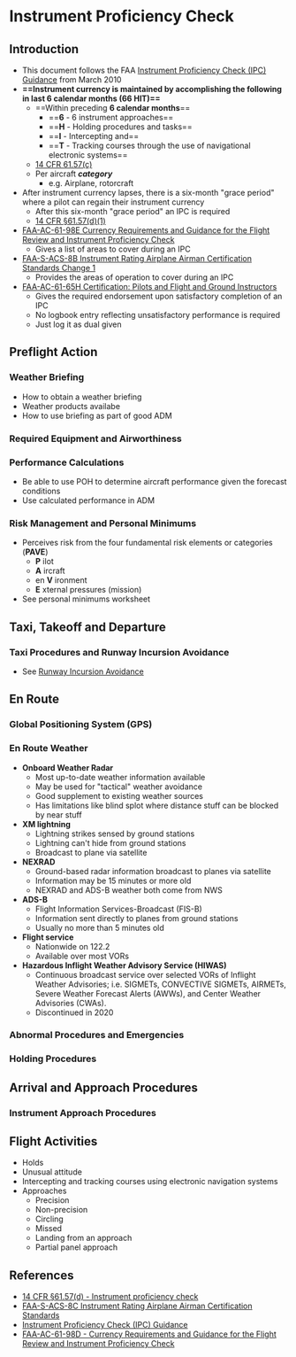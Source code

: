 # Instrument Proficiency Check

## Introduction

* This document follows the FAA [Instrument Proficiency Check (IPC) Guidance](https://www.faasafety.gov/files/events/EA/EA03/2018/EA0382492/IPC_Guidance.pdf) from March 2010
* **==Instrument currency is maintained by accomplishing the following in last 6 calendar months (66 HIT)==**
  * ==Within preceding **6 calendar months**==
    * ==**6** - 6 instrument approaches==
    * ==**H** - Holding procedures and tasks==
    * ==**I** - Intercepting and==
    * ==**T** - Tracking courses through the use of navigational electronic systems==
  * [14 CFR 61.57(c)](https://www.ecfr.gov/current/title-14/chapter-I/subchapter-D/part-61/subpart-A/section-61.57#p-61.57(c))
  * Per aircraft ***category***
    * e.g. Airplane, rotorcraft
* After instrument currency lapses, there is a six-month "grace period" where a pilot can regain their instrument currency
  * After this six-month "grace period" an IPC is required
  * [14 CFR &sect;61.57(d)(1)](https://www.ecfr.gov/current/title-14/part-61/section-61.57#p-61.57(d)(1))
* [FAA-AC-61-98E Currency Requirements and Guidance for the Flight Review and Instrument Proficiency Check](https://www.faa.gov/documentLibrary/media/Advisory_Circular/AC_61-98E.pdf)
  * Gives a list of areas to cover during an IPC
* [FAA-S-ACS-8B Instrument Rating Airplane Airman Certification Standards Change 1](https://www.faa.gov/sites/faa.gov/files/training_testing/testing/acs/instrument_rating_acs_change_1.pdf)
  * Provides the areas of operation to cover during an IPC
* [FAA-AC-61-65H Certification: Pilots and Flight and Ground Instructors](https://www.faa.gov/regulations_policies/advisory_circulars/index.cfm/go/document.information/documentID/1034129)
  * Gives the required endorsement upon satisfactory completion of an IPC
  * No logbook entry reflecting unsatisfactory performance is required
  * Just log it as dual given

## Preflight Action

<!--@include: ./docs/src/includes/preflight-information.md-->

### Weather Briefing

* How to obtain a weather briefing
* Weather products availabe
* How to use briefing as part of good ADM

### Required Equipment and Airworthiness

<!--@include: ./docs/src/includes/equipment-requirements.md | shift:3-->
<!--@include: ./docs/src/includes/airworthiness-inop-equipment.md | shift:3-->
<!--@include: ./docs/src/includes/inspections-required.md | shift:3-->

### Performance Calculations

* Be able to use POH to determine aircraft performance given the forecast conditions
* Use calculated performance in ADM

<!--@include: ./docs/src/includes/ifr-alternates.md | shift:3-->

### Risk Management and Personal Minimums

* Perceives risk from the four fundamental risk elements or categories (**PAVE**)
  * **P** ilot
  * **A** ircraft
  * en **V** ironment
  * **E** xternal pressures (mission)
* See personal minimums worksheet

## Taxi, Takeoff and Departure

### Taxi Procedures and Runway Incursion Avoidance

* See [Runway Incursion Avoidance](/cfi/tsa/runway-incursions)

<!--@include: ./docs/src/includes/departure-procedures.md | shift:2-->

## En Route

### Global Positioning System (GPS)

<!--@include: ./docs/src/includes/satellite-based-navigation.md | shift:3-->

<!--@include: ./docs/src/includes/ifr-en-route.md | shift:2-->

### En Route Weather

* **Onboard Weather Radar**
  * Most up-to-date weather information available
  * May be used for "tactical" weather avoidance
  * Good supplement to existing weather sources
  * Has limitations like blind splot where distance stuff can be blocked by near stuff
* **XM lightning**
  * Lightning strikes sensed by ground stations
  * Lightning can't hide from ground stations
  * Broadcast to plane via satellite
* **NEXRAD**
  * Ground-based radar information broadcast to planes via satellite
  * Information may be 15 minutes or more old
  * NEXRAD and ADS-B weather both come from NWS
* **ADS-B**
  * Flight Information Services-Broadcast (FIS-B)
  * Information sent directly to planes from ground stations
  * Usually no more than 5 minutes old
* **Flight service**
  * Nationwide on 122.2
  * Available over most VORs
* **Hazardous Inflight Weather Advisory Service (HIWAS)**
  * Continuous broadcast service over selected VORs of Inflight Weather Advisories; i.e. SIGMETs, CONVECTIVE SIGMETs, AIRMETs, Severe Weather Forecast Alerts (AWWs), and Center Weather Advisories (CWAs).
  * Discontinued in 2020

### Abnormal Procedures and Emergencies

<!--@include: ./docs/src/includes/ifr-equipment-failure.md | shift:3-->

### Holding Procedures

<!--@include: ./docs/src/includes/holding.md | shift:3-->

## Arrival and Approach Procedures

<!--@include: ./docs/src/includes/arrival-procedures.md | shift:2-->

### Instrument Approach Procedures

<!--@include: ./docs/src/cfii/approaches/overview.md | shift:3-->
<!--@include: ./docs/src/cfii/approaches/precision.md | shift:3-->
<!--@include: ./docs/src/cfii/approaches/nonprecision.md | shift:3-->

## Flight Activities

* Holds
* Unusual attitude
* Intercepting and tracking courses using electronic navigation systems
* Approaches
  * Precision
  * Non-precision
  * Circling
  * Missed
  * Landing from an approach
  * Partial panel approach

## References

* [14 CFR &sect;61.57(d) - Instrument proficiency check](https://www.ecfr.gov/current/title-14/part-61/section-61.57#p-61.57(d))
* [FAA-S-ACS-8C Instrument Rating Airplane Airman Certification Standards](https://www.faa.gov/training_testing/testing/acs/instrument_rating_airplane_acs_8.pdf)
* [Instrument Proficiency Check (IPC) Guidance](https://www.faasafety.gov/files/events/EA/EA03/2018/EA0382492/IPC_Guidance.pdf)
* [FAA-AC-61-98D - Currency Requirements and Guidance for the Flight Review and Instrument Proficiency Check](https://www.faa.gov/regulations_policies/advisory_circulars/index.cfm/go/document.information/documentid/1033391)
